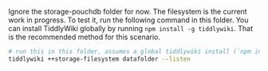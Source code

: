 Ignore the storage-pouchdb folder for now. The filesystem is the current work in progress. To test it, run the following command in this folder. You can install TiddlyWiki globally by running `npm install -g tiddlywiki`. That is the recommended method for this scenario. 

```sh
# run this in this folder, assumes a global tiddlywiki install (`npm install -g tiddlywiki`)
tiddlywiki ++storage-filesystem datafolder --listen
```